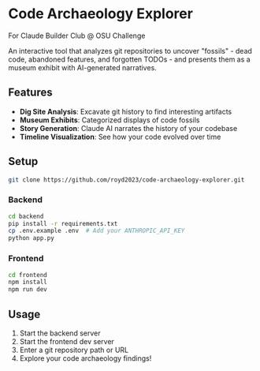 # Code Archaeology Explorer

For Claude Builder Club @ OSU Challenge

An interactive tool that analyzes git repositories to uncover "fossils" - dead code, abandoned features, and forgotten TODOs - and presents them as a museum exhibit with AI-generated narratives.

## Features

- **Dig Site Analysis**: Excavate git history to find interesting artifacts
- **Museum Exhibits**: Categorized displays of code fossils
- **Story Generation**: Claude AI narrates the history of your codebase
- **Timeline Visualization**: See how your code evolved over time

## Setup
```bash
git clone https://github.com/royd2023/code-archaeology-explorer.git
```

### Backend
```bash
cd backend
pip install -r requirements.txt
cp .env.example .env  # Add your ANTHROPIC_API_KEY
python app.py
```

### Frontend
```bash
cd frontend
npm install
npm run dev
```

## Usage

1. Start the backend server
2. Start the frontend dev server
3. Enter a git repository path or URL
4. Explore your code archaeology findings!
